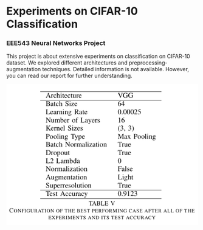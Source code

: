 # Experiments on CIFAR-10 Classification
### EEE543 Neural Networks Project

This project is about extensive experiments on classification on CIFAR-10 dataset. We explored different architectures and preprocessing-augmentation techniques. Detailed information is not available. However, you can read our report for further understanding.

![](Figure.png?raw=true)
